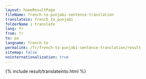 ```yaml
---
layout: homeResultPage
fileName: french-to-punjabi-sentence-translation
translatein: french_to_punjabi
folderName : translate
lang: fr
from: fr
to: pa
langname: french-to
permalink: /fr/french-to-punjabi-sentence-translation/result
sitemap: false
nointernationalization: true
---
```

{% include result/translateinto.html %}

<script src="/js/result/translation.js" data-foldername="{{page.folderName}}" data-lang="{{page.lang}}"></script>
